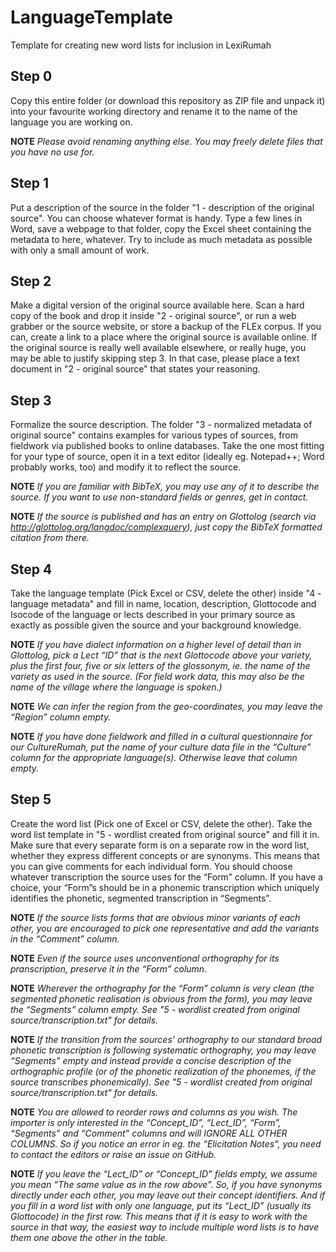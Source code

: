 # LanguageTemplate
Template for creating new word lists for inclusion in LexiRumah

## Step 0
Copy this entire folder (or download this repository as ZIP file and unpack it)
        into your favourite working directory and rename it to the name of the
        language you are working on.

**NOTE** *Please avoid renaming anything else. You may freely delete files that
          you have no use for.*

## Step 1
Put a description of the source in the folder "1 - description of the
        original source". You can choose whatever format is handy. Type a few
        lines in Word, save a webpage to that folder, copy the Excel sheet
        containing the metadata to here, whatever. Try to include as much
        metadata as possible with only a small amount of work.

## Step 2
Make a digital version of the original source available here. Scan a
        hard copy of the book and drop it inside "2 - original source", or run a
        web grabber or the source website, or store a backup of the FLEx corpus.
        If you can, create a link to a place where the original source is
        available online. If the original source is really well available
        elsewhere, or really huge, you may be able to justify skipping step 3.
        In that case, please place a text document in "2 - original source" that
        states your reasoning.

## Step 3
Formalize the source description. The folder "3 - normalized metadata of
        original source" contains examples for various types of sources, from
        fieldwork via published books to online databases. Take the one most
        fitting for your type of source, open it in a text editor (ideally eg.
        Notepad++; Word probably works, too) and modify it to reflect the
        source.

**NOTE** *If you are familiar with BibTeX, you may use any of it to describe the
          source. If you want to use non-standard fields or genres, get in
          contact.*

**NOTE** *If the source is published and has an entry on Glottolog (search via
          http://glottolog.org/langdoc/complexquery), just copy the
          BibTeX formatted citation from there.*

## Step 4
Take the language template (Pick Excel or CSV, delete the other) inside
        "4 - language metadata" and fill in name, location, description,
        Glottocode and Isocode of the language or lects described in your
        primary source as exactly as possible given the source and your
        background knowledge.

**NOTE** *If you have dialect information on a higher level of detail than in
          Glottolog, pick a Lect “ID” that is the next Glottocode above your
          variety, plus the first four, five or six letters of the glossonym,
          ie. the name of the variety as used in the source. (For field work
          data, this may also be the name of the village where the language is
          spoken.)*

**NOTE** *We can infer the region from the geo-coordinates, you may leave the
          “Region” column empty.*

**NOTE** *If you have done fieldwork and filled in a cultural questionnaire for
          our CultureRumah, put the name of your culture data file in the
          “Culture” column for the appropriate language(s). Otherwise leave that
          column empty.*

## Step 5
Create the word list (Pick one of Excel or CSV, delete the other). Take
        the word list template in "5 - wordlist created from original source"
        and fill it in. Make sure that every separate form is on a separate row
        in the word list, whether they express different concepts or are
        synonyms. This means that you can give comments for each individual
        form. You should choose whatever transcription the source uses for the
        “Form” column. If you have a choice, your “Form”s should be in a
        phonemic transcription which uniquely identifies the phonetic, segmented
        transcription in “Segments”.

**NOTE** *If the source lists forms that are obvious minor variants of each
          other, you are encouraged to pick one representative and add the
          variants in the “Comment” column.*

**NOTE** *Even if the source uses unconventional orthography for its
          pranscription, preserve it in the “Form” column.*

**NOTE** *Wherever the orthography for the “Form” column is very clean (the
          segmented phonetic realisation is obvious from the form), you may
          leave the “Segments” column empty. See "5 - wordlist created from
          original source/transcription.txt" for details.*

**NOTE** *If the transition from the sources' orthography to our standard broad
          phonetic transcription is following systematic orthography, you may
          leave “Segments” empty and instead provide a concise description of the
          orthographic profile (or of the phonetic realization of the phonemes,
          if the source transcribes phonemically). See "5 - wordlist created from
          original source/transcription.txt" for details.*

**NOTE** *You are allowed to reorder rows and columns as you wish. The importer
          is only interested in the “Concept_ID”, “Lect_ID”, “Form”, “Segments”
          and “Comment” columns and will IGNORE ALL OTHER COLUMNS. So if you
          notice an error in eg. the “Elicitation Notes”, you need to contact
          the editors or raise an issue on GitHub.*

**NOTE** *If you leave the “Lect_ID” or “Concept_ID” fields empty, we assume you
          mean “The same value as in the row above”. So, if you have synonyms
          directly under each other, you may leave out their concept
          identifiers. And if you fill in a word list with only one language,
          put its “Lect_ID” (usually its Glottocode) in the first row. This
          means that if it is easy to work with the source in that way, the
          easiest way to include multiple word lists is to have them one above
          the other in the table.*


